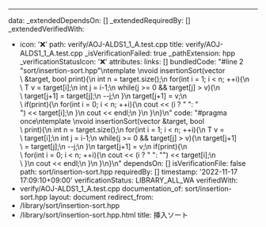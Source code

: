 ---
data:
  _extendedDependsOn: []
  _extendedRequiredBy: []
  _extendedVerifiedWith:
  - icon: ':x:'
    path: verify/AOJ-ALDS1_1_A.test.cpp
    title: verify/AOJ-ALDS1_1_A.test.cpp
  _isVerificationFailed: true
  _pathExtension: hpp
  _verificationStatusIcon: ':x:'
  attributes:
    links: []
  bundledCode: "#line 2 \"sort/insertion-sort.hpp\"\ntemplate <class T>\nvoid insertionSort(vector<T>\
    \ &target, bool print){\n  int n = target.size();\n  for(int i = 1; i < n; ++i){\n\
    \    T v = target[i];\n    int j = i-1;\n    while(j >= 0 && target[j] > v){\n\
    \      target[j+1] = target[j];\n      --j;\n    }\n    target[j+1] = v;\n   \
    \ if(print){\n      for(int i = 0; i < n; ++i){\n        cout << (i ? \" \": \"\
    \") << target[i];\n      }\n      cout << endl;\n    }\n  }\n}\n"
  code: "#pragma once\ntemplate <class T>\nvoid insertionSort(vector<T> &target, bool\
    \ print){\n  int n = target.size();\n  for(int i = 1; i < n; ++i){\n    T v =\
    \ target[i];\n    int j = i-1;\n    while(j >= 0 && target[j] > v){\n      target[j+1]\
    \ = target[j];\n      --j;\n    }\n    target[j+1] = v;\n    if(print){\n    \
    \  for(int i = 0; i < n; ++i){\n        cout << (i ? \" \": \"\") << target[i];\n\
    \      }\n      cout << endl;\n    }\n  }\n}\n"
  dependsOn: []
  isVerificationFile: false
  path: sort/insertion-sort.hpp
  requiredBy: []
  timestamp: '2022-11-17 17:09:10+09:00'
  verificationStatus: LIBRARY_ALL_WA
  verifiedWith:
  - verify/AOJ-ALDS1_1_A.test.cpp
documentation_of: sort/insertion-sort.hpp
layout: document
redirect_from:
- /library/sort/insertion-sort.hpp
- /library/sort/insertion-sort.hpp.html
title: 挿入ソート
